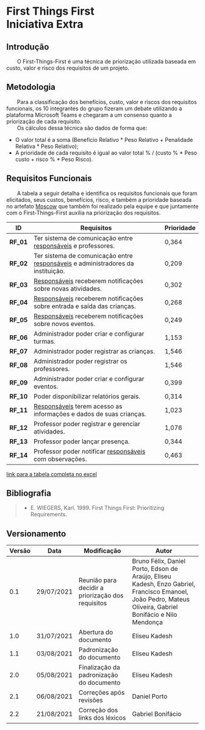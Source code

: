 # First Things First <br> <span class="rotulo-extra">Iniciativa Extra</span>
## Introdução
&emsp;&emsp;O First-Things-First é uma técnica de priorização utilizada baseada em custo, valor e risco dos requisitos de um projeto.

## Metodologia

&emsp;&emsp;Para a classificação dos benefícios, custo, valor e riscos dos requisitos funcionais, os 10 integrantes do grupo fizeram um debate utilizando a plataforma Microsoft Teams e chegaram a um consenso quanto a priorização de cada requisito.<br>
&emsp;&emsp;Os cálculos dessa técnica são dados de forma que:

- O valor total é a soma (Benefício Relativo * Peso Relativo + Penalidade Relativa * Peso Relativo);
- A prioridade de cada requisito é igual ao valor total % / (custo % * Peso custo + risco % * Peso Risco).


## Requisitos Funcionais

&emsp;&emsp;A tabela a seguir detalha e identifica os requisitos funcionais que foram elicitados, seus custos, benefícios, risco, e também a prioridade baseada no artefato [Moscow](./moscow.md) que também foi realizado pela equipe e que juntamente com o First-Things-First auxilia na priorização dos requisitos.

ID | Requisitos | Prioridade |
|--|--|--|
| **RF_01** | Ter sistema de comunicação entre [responsáveis](../../modelagem/lexicos/#lexico-responsavel) e professores.                    | 0,364 |
| **RF_02** | Ter sistema de comunicação entre [responsáveis](../../modelagem/lexicos/#lexico-responsavel) e administradores da instituição. | 0,209 |
| **RF_03** | [Responsáveis](../../modelagem/lexicos/#lexico-responsavel) receberem notificações sobre novas atividades.                     |0,302 |
| **RF_04** | [Responsáveis](../../modelagem/lexicos/#lexico-responsavel) receberem notificações sobre entrada e saída das crianças.          |0,268 |
| **RF_05** | [Responsáveis](../../modelagem/lexicos/#lexico-responsavel) receberem notificações sobre novos eventos.                        | 0,249 |
| **RF_06** | Administrador poder criar e configurar turmas.                                  |1,153 |
| **RF_07** | Administrador poder registrar as crianças.                                      |1,546 |
| **RF_08** | Administrador poder registrar os professores.                                   |1,546 |
| **RF_09** | Administrador poder criar e configurar eventos.                                 |0,399 |
| **RF_10** | Poder disponibilizar relatórios gerais.                                         |0,314 |
| **RF_11** | [Responsáveis](../../modelagem/lexicos/#lexico-responsavel) terem acesso as informações e dados de suas crianças.              |1,023 |
| **RF_12** | Professor poder registrar e gerenciar atividades.                               |1,076 |
| **RF_13** | Professor poder lançar presença.                                                |0,344 |
| **RF_14** | Professor poder notificar [responsáveis](../../modelagem/lexicos/#lexico-responsavel) com observações.                         |0,463 |

[link para a tabela completa no excel](https://docs.google.com/spreadsheets/d/1VO7EnKcoZ7DF_uIbGJHg4b3MkhtVpMwE/edit#gid=667435397)

## Bibliografia

> - E. WIEGERS, Karl. 1999. First Things First: Prioritizing Requirements.

## Versionamento

| Versão | Data | Modificação | Autor | 
|--|--|--|--|
| 0.1 | 29/07/2021 | Reunião para decidir a priorização dos requisitos | Bruno Félix, Daniel Porto, Edson de Araújo, Eliseu Kadesh, Enzo Gabriel, Francisco Emanoel, João Pedro, Mateus Oliveira, Gabriel Bonifácio e Nilo Mendonça |
| 1.0 | 31/07/2021 | Abertura do documento | Eliseu Kadesh |
| 1.1 | 03/08/2021 | Padronização do documento | Eliseu Kadesh |
| 2.0 | 05/08/2021 | Finalização da padronização do documento | Eliseu Kadesh |
| 2.1 | 06/08/2021 | Correções após revisões | Daniel Porto |
| 2.2 | 21/08/2021 | Correção dos links dos léxicos | Gabriel Bonifácio |